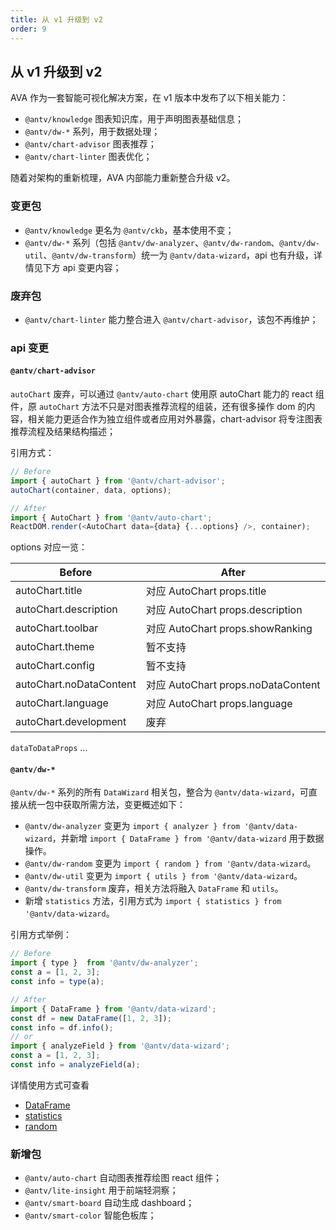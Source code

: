 ```yaml
---
title: 从 v1 升级到 v2
order: 9
---
```


## 从 v1 升级到 v2

AVA 作为一套智能可视化解决方案，在 v1 版本中发布了以下相关能力：

* `@antv/knowledge` 图表知识库，用于声明图表基础信息；
* `@antv/dw-*` 系列，用于数据处理；
* `@antv/chart-advisor` 图表推荐；
* `@antv/chart-linter` 图表优化；

随着对架构的重新梳理，AVA 内部能力重新整合升级 v2。

### 变更包

* `@antv/knowledge` 更名为 `@antv/ckb`，基本使用不变；
* `@antv/dw-*` 系列（包括 `@antv/dw-analyzer`、`@antv/dw-random`、`@antv/dw-util`、`@antv/dw-transform`）统一为 `@antv/data-wizard`，api 也有升级，详情见下方 api 变更内容；

### 废弃包

* `@antv/chart-linter` 能力整合进入 `@antv/chart-advisor`，该包不再维护；

### api 变更

#### `@antv/chart-advisor`

`autoChart` 废弃，可以通过 `@antv/auto-chart` 使用原 autoChart 能力的 react 组件，原 `autoChart` 方法不只是对图表推荐流程的组装，还有很多操作 dom 的内容，相关能力更适合作为独立组件或者应用对外暴露，chart-advisor 将专注图表推荐流程及结果结构描述；

引用方式：

```js
// Before
import { autoChart } from '@antv/chart-advisor';
autoChart(container, data, options);

// After
import { AutoChart } from '@antv/auto-chart';
ReactDOM.render(<AutoChart data={data} {...options} />, container);
```

options 对应一览：

|  Before   | After |
|  ----  | ----  | 
| autoChart.title  | 对应 AutoChart props.title |
| autoChart.description  | 对应 AutoChart props.description |
| autoChart.toolbar  | 对应 AutoChart props.showRanking |
| autoChart.theme  | 暂不支持 |
| autoChart.config  | 暂不支持 |
| autoChart.noDataContent  | 对应 AutoChart props.noDataContent |
| autoChart.language  | 对应 AutoChart props.language |
| autoChart.development  | 废弃 |

`dataToDataProps` ...

<!-- TODO @龙朱 @pdd -->

#### `@antv/dw-*`

`@antv/dw-*` 系列的所有 `DataWizard` 相关包，整合为 `@antv/data-wizard`，可直接从统一包中获取所需方法，变更概述如下：

* `@antv/dw-analyzer` 变更为 `import { analyzer } from '@antv/data-wizard`，并新增 `import { DataFrame } from '@antv/data-wizard` 用于数据操作。
* `@antv/dw-random` 变更为 `import { random } from '@antv/data-wizard`。
* `@antv/dw-util` 变更为 `import { utils } from '@antv/data-wizard`。
* `@antv/dw-transform` 废弃，相关方法将融入 `DataFrame` 和 `utils`。
* 新增 `statistics` 方法，引用方式为 `import { statistics } from '@antv/data-wizard`。

引用方式举例：

```js
// Before
import { type }  from '@antv/dw-analyzer';
const a = [1, 2, 3];
const info = type(a);

// After
import { DataFrame } from '@antv/data-wizard';
const df = new DataFrame([1, 2, 3]);
const info = df.info();
// or
import { analyzeField } from '@antv/data-wizard';
const a = [1, 2, 3];
const info = analyzeField(a);
```

详情使用方式可查看

* [DataFrame](../api/data-wizard/data-frame)
* [statistics](../api/data-wizard/statistics)
* [random](../api/data-wizard/random)

### 新增包

* `@antv/auto-chart` 自动图表推荐绘图 react 组件；
* `@antv/lite-insight` 用于前端轻洞察；
* `@antv/smart-board` 自动生成 dashboard；
* `@antv/smart-color` 智能色板库；

